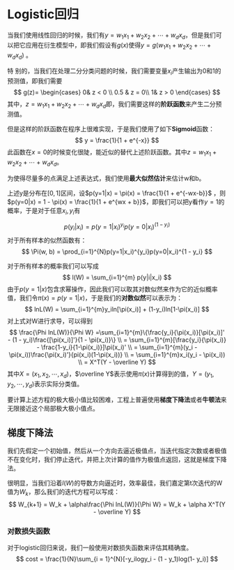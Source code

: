 # Logistic回归

当我们使用线性回归的时候，我们有$y = w_1x_1 + w_2x_2 + \cdots + w_dx_d$，但是我们可以把它应用在衍生模型中，即我们假设有$g(x)$使得$y = g(w_1x_1 + w_2x_2 + \cdots + w_dx_d)$ 。

特 别的，当我们在处理二分分类问题的时候，我们需要变量$x_i$产生输出为0和1的预测值，即我们需要
$$
g(z)=
\begin{cases}
0& z < 0  \\
0.5 & z = 0\\
1& z  > 0
\end{cases}
$$
其中，$z=w_1x_1 + w_2x_2 + \cdots + w_dx_d$即，我们需要这样的**阶跃函数**来产生二分预测值。

但是这样的阶跃函数在程序上很难实现，于是我们使用了如下**Sigmoid**函数：
$$
y = \frac{1}{1 + e^{-x}}
$$
此函数在$x = 0$的时候变化很陡，能近似的替代上述阶跃函数。其中$z=w_1x_1 + w_2x_2 + \cdots + w_dx_d$。

为使得尽量多的点满足上述表达式，我们使用**最大似然估计**来估计w和b。

上述y是分布在$[0, 1]$区间，设$p(y=1|x) = \pi(x) =  \frac{1}{1 + e^{-wx-b}}$ ，则$p(y=0|x) = 1 - \pi(x) = \frac{1}{1 + e^{wx + b}}$，即我们可以把y看作$y=1$的概率，于是对于任意$x_i, y_i$有

$$
p(y_i|x_i) = p(y=1|x_i) ^ {y_i} p(y=0|x_i) ^ { (1-y_i)}
$$
对于所有样本的似然函数有：
$$
\Pi(w, b) = \prod_{i=1}^{N}p(y=1|x_i)^{y_i}p(y=0|x_i)^{1 - y_i}
$$


对于所有样本的概率我们可以写成
$$
l(W) = \sum_{i=1}^{m} p(y|i|x_i)
$$
由于$p(y=1|x)$包含求幂操作，因此我们可以取其对数似然来作为它的近似概率值，我们令$\pi(x) = p(y=1|x)$，于是我们的**对数似然**可以表示为：
$$
lnL(W) = \sum_{i=1}^{m}y_iln[\pi(x_i)] + (1-y_i)ln[1-\pi(x_i)]
$$
对上式对W进行求导，可以得到
$$
\frac{\Phi lnL(W)}{\Phi W} =\sum_{i=1}^{m}\{\frac{y_i}{\pi(x_i)}[\pi(x_i)]' - (1 - y_i)\frac{[\pi(x_i)]'}{1 - \pi(x_i)}\} \\
= \sum_{i=1}^{m}[\frac{y_i}{\pi(x_i)} - \frac{1-y_i}{1-\pi(x_i)}]\pi(x_i)' \\
= \sum_{i=1}^{m}(y_i - \pi(x_i))\frac{\pi(x_i)'}{pi(x_i)(1-\pi(x_i))} \\
= \sum_{i=1}^{m}x_i(y_i - \pi(x_i)) \\
= X^T(Y - \overline Y)
$$
其中$X = (x_1, x_2, \cdots, x_d)$，$\overline Y$表示使用$\pi(x)$计算得到的值，$Y = (y_1, y_2, \cdots, y_d)$表示实际分类值。

要计算上述方程的极大极小值比较困难，工程上普遍使用**梯度下降法**或者**牛顿法**来无限接近这个局部极大极小值点。



## 梯度下降法 

我们先假定一个初始值，然后从一个方向去逼近极值点，当迭代指定次数或者极值不在变化时，我们停止迭代，并把上次计算的值作为极值点返回，这就是梯度下降法。

很明显，当我们沿着$l(W)$的导数方向逼近时，效率最佳，我们嘉定第t次迭代的W值为$W_k$，那么我们的迭代方程可以写成：
$$
W_{k+1} = W_k + \alpha\frac{\Phi lnL(W)}{\Phi W} = W_k + \alpha X^T(Y - \overline Y)
$$



### 对数损失函数

对于logistic回归来说，我们一般使用对数损失函数来评估其精确度。
$$
cost = \frac{1}{N}\sum_{i = 1}^{N}[-y_ilogy_i - (1 - y_1)log(1- y_i)]
$$
